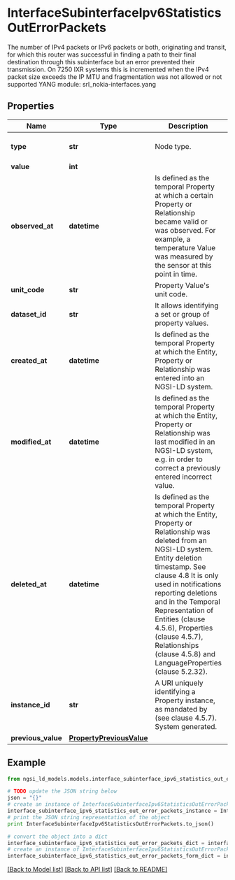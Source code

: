 # InterfaceSubinterfaceIpv6StatisticsOutErrorPackets

The number of IPv4 packets or IPv6 packets or both, originating and transit, for which this router was successful in finding a path to their final destination through this subinterface but an error prevented their transmission.  On 7250 IXR systems this is incremented when the IPv4 packet size exceeds the IP MTU and fragmentation was not allowed or not supported  YANG module: srl_nokia-interfaces.yang 

## Properties

Name | Type | Description | Notes
------------ | ------------- | ------------- | -------------
**type** | **str** | Node type.  | [optional] [default to 'Property']
**value** | **int** |  | 
**observed_at** | **datetime** | Is defined as the temporal Property at which a certain Property or Relationship became valid or was observed. For example, a temperature Value was measured by the sensor at this point in time.  | [optional] 
**unit_code** | **str** | Property Value&#39;s unit code.  | [optional] 
**dataset_id** | **str** | It allows identifying a set or group of property values.  | [optional] 
**created_at** | **datetime** | Is defined as the temporal Property at which the Entity, Property or Relationship was entered into an NGSI-LD system.  | [optional] [readonly] 
**modified_at** | **datetime** | Is defined as the temporal Property at which the Entity, Property or Relationship was last modified in an NGSI-LD system, e.g. in order to correct a previously entered incorrect value.  | [optional] [readonly] 
**deleted_at** | **datetime** | Is defined as the temporal Property at which the Entity, Property or Relationship was deleted from an NGSI-LD system.  Entity deletion timestamp. See clause 4.8 It is only used in notifications reporting deletions and in the Temporal Representation of Entities (clause 4.5.6), Properties (clause 4.5.7), Relationships (clause 4.5.8) and LanguageProperties (clause 5.2.32).  | [optional] [readonly] 
**instance_id** | **str** | A URI uniquely identifying a Property instance, as mandated by (see clause 4.5.7). System generated.  | [optional] [readonly] 
**previous_value** | [**PropertyPreviousValue**](PropertyPreviousValue.md) |  | [optional] 

## Example

```python
from ngsi_ld_models.models.interface_subinterface_ipv6_statistics_out_error_packets import InterfaceSubinterfaceIpv6StatisticsOutErrorPackets

# TODO update the JSON string below
json = "{}"
# create an instance of InterfaceSubinterfaceIpv6StatisticsOutErrorPackets from a JSON string
interface_subinterface_ipv6_statistics_out_error_packets_instance = InterfaceSubinterfaceIpv6StatisticsOutErrorPackets.from_json(json)
# print the JSON string representation of the object
print InterfaceSubinterfaceIpv6StatisticsOutErrorPackets.to_json()

# convert the object into a dict
interface_subinterface_ipv6_statistics_out_error_packets_dict = interface_subinterface_ipv6_statistics_out_error_packets_instance.to_dict()
# create an instance of InterfaceSubinterfaceIpv6StatisticsOutErrorPackets from a dict
interface_subinterface_ipv6_statistics_out_error_packets_form_dict = interface_subinterface_ipv6_statistics_out_error_packets.from_dict(interface_subinterface_ipv6_statistics_out_error_packets_dict)
```
[[Back to Model list]](../README.md#documentation-for-models) [[Back to API list]](../README.md#documentation-for-api-endpoints) [[Back to README]](../README.md)


